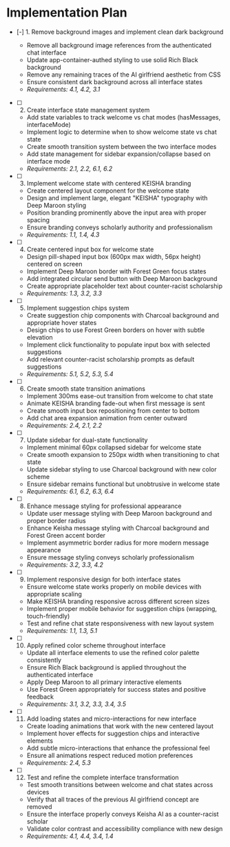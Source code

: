 # Implementation Plan

- [-] 1. Remove background images and implement clean dark background

  - Remove all background image references from the authenticated chat interface
  - Update app-container-authed styling to use solid Rich Black background
  - Remove any remaining traces of the AI girlfriend aesthetic from CSS
  - Ensure consistent dark background across all interface states
  - _Requirements: 4.1, 4.2, 3.1_

- [ ] 2. Create interface state management system
  - Add state variables to track welcome vs chat modes (hasMessages, interfaceMode)
  - Implement logic to determine when to show welcome state vs chat state
  - Create smooth transition system between the two interface modes
  - Add state management for sidebar expansion/collapse based on interface mode
  - _Requirements: 2.1, 2.2, 6.1, 6.2_

- [ ] 3. Implement welcome state with centered KEISHA branding
  - Create centered layout component for the welcome state
  - Design and implement large, elegant "KEISHA" typography with Deep Maroon styling
  - Position branding prominently above the input area with proper spacing
  - Ensure branding conveys scholarly authority and professionalism
  - _Requirements: 1.1, 1.4, 4.3_

- [ ] 4. Create centered input box for welcome state
  - Design pill-shaped input box (600px max width, 56px height) centered on screen
  - Implement Deep Maroon border with Forest Green focus states
  - Add integrated circular send button with Deep Maroon background
  - Create appropriate placeholder text about counter-racist scholarship
  - _Requirements: 1.3, 3.2, 3.3_

- [ ] 5. Implement suggestion chips system
  - Create suggestion chip components with Charcoal background and appropriate hover states
  - Design chips to use Forest Green borders on hover with subtle elevation
  - Implement click functionality to populate input box with selected suggestions
  - Add relevant counter-racist scholarship prompts as default suggestions
  - _Requirements: 5.1, 5.2, 5.3, 5.4_

- [ ] 6. Create smooth state transition animations
  - Implement 300ms ease-out transition from welcome to chat state
  - Animate KEISHA branding fade-out when first message is sent
  - Create smooth input box repositioning from center to bottom
  - Add chat area expansion animation from center outward
  - _Requirements: 2.4, 2.1, 2.2_

- [ ] 7. Update sidebar for dual-state functionality
  - Implement minimal 60px collapsed sidebar for welcome state
  - Create smooth expansion to 250px width when transitioning to chat state
  - Update sidebar styling to use Charcoal background with new color scheme
  - Ensure sidebar remains functional but unobtrusive in welcome state
  - _Requirements: 6.1, 6.2, 6.3, 6.4_

- [ ] 8. Enhance message styling for professional appearance
  - Update user message styling with Deep Maroon background and proper border radius
  - Enhance Keisha message styling with Charcoal background and Forest Green accent border
  - Implement asymmetric border radius for more modern message appearance
  - Ensure message styling conveys scholarly professionalism
  - _Requirements: 3.2, 3.3, 4.2_

- [ ] 9. Implement responsive design for both interface states
  - Ensure welcome state works properly on mobile devices with appropriate scaling
  - Make KEISHA branding responsive across different screen sizes
  - Implement proper mobile behavior for suggestion chips (wrapping, touch-friendly)
  - Test and refine chat state responsiveness with new layout system
  - _Requirements: 1.1, 1.3, 5.1_

- [ ] 10. Apply refined color scheme throughout interface
  - Update all interface elements to use the refined color palette consistently
  - Ensure Rich Black background is applied throughout the authenticated interface
  - Apply Deep Maroon to all primary interactive elements
  - Use Forest Green appropriately for success states and positive feedback
  - _Requirements: 3.1, 3.2, 3.3, 3.4, 3.5_

- [ ] 11. Add loading states and micro-interactions for new interface
  - Create loading animations that work with the new centered layout
  - Implement hover effects for suggestion chips and interactive elements
  - Add subtle micro-interactions that enhance the professional feel
  - Ensure all animations respect reduced motion preferences
  - _Requirements: 2.4, 5.3_

- [ ] 12. Test and refine the complete interface transformation
  - Test smooth transitions between welcome and chat states across devices
  - Verify that all traces of the previous AI girlfriend concept are removed
  - Ensure the interface properly conveys Keisha AI as a counter-racist scholar
  - Validate color contrast and accessibility compliance with new design
  - _Requirements: 4.1, 4.4, 3.4, 1.4_